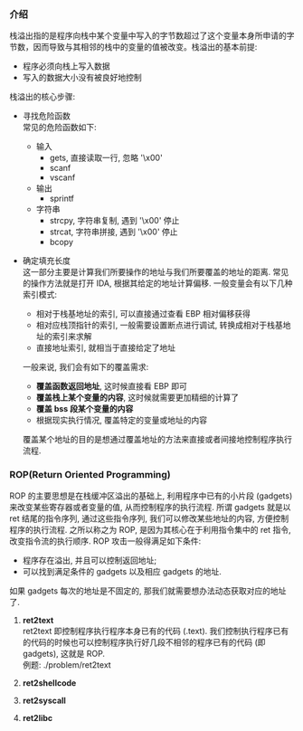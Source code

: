 ### 介绍
栈溢出指的是程序向栈中某个变量中写入的字节数超过了这个变量本身所申请的字节数，因而导致与其相邻的栈中的变量的值被改变。栈溢出的基本前提:
* 程序必须向栈上写入数据
* 写入的数据大小没有被良好地控制  
  
栈溢出的核心步骤:  
* 寻找危险函数  
  常见的危险函数如下:
  * 输入
    * gets, 直接读取一行, 忽略 '\x00'
    * scanf
    * vscanf
  * 输出
    * sprintf
  * 字符串
    * strcpy, 字符串复制, 遇到 '\x00' 停止
    * strcat, 字符串拼接, 遇到 '\x00' 停止
    * bcopy
* 确定填充长度  
  这一部分主要是计算我们所要操作的地址与我们所要覆盖的地址的距离. 常见的操作方法就是打开 IDA, 根据其给定的地址计算偏移. 一般变量会有以下几种索引模式:  
  * 相对于栈基地址的索引, 可以直接通过查看 EBP 相对偏移获得
  * 相对应栈顶指针的索引, 一般需要设置断点进行调试, 转换成相对于栈基地址的索引来求解
  * 直接地址索引, 就相当于直接给定了地址  
  
  一般来说, 我们会有如下的覆盖需求:  
  * **覆盖函数返回地址**, 这时候直接看 EBP 即可
  * **覆盖栈上某个变量的内容**, 这时候就需要更加精细的计算了
  * **覆盖 bss 段某个变量的内容**
  * 根据现实执行情况, 覆盖特定的变量或地址的内容

   覆盖某个地址的目的是想通过覆盖地址的方法来直接或者间接地控制程序执行流程.

### ROP(Return Oriented Programming)
ROP 的主要思想是在栈缓冲区溢出的基础上, 利用程序中已有的小片段 (gadgets) 来改变某些寄存器或者变量的值, 从而控制程序的执行流程. 所谓 gadgets 就是以 ret 结尾的指令序列, 通过这些指令序列, 我们可以修改某些地址的内容, 方便控制程序的执行流程. 之所以称之为 ROP, 是因为其核心在于利用指令集中的 ret 指令, 改变指令流的执行顺序. ROP 攻击一般得满足如下条件:  
* 程序存在溢出, 并且可以控制返回地址;
* 可以找到满足条件的 gadgets 以及相应 gadgets 的地址.  
  
如果 gadgets 每次的地址是不固定的, 那我们就需要想办法动态获取对应的地址了.

1. **ret2text**  
  ret2text 即控制程序执行程序本身已有的代码 (.text). 我们控制执行程序已有的代码的时候也可以控制程序执行好几段不相邻的程序已有的代码 (即 gadgets), 这就是 ROP.  
  例题: ./problem/ret2text

2. **ret2shellcode**
3. **ret2syscall**
4. **ret2libc**
